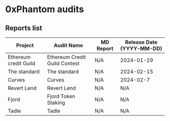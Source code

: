 # 0xPhantom audits

## Reports list

| Project | Audit Name | MD Report | Release Date (YYYY-MM-DD)                                                                                                                            
|---|---|---|---|
| Ethereum credit Guild | Ethereum Credit Guild Contest | N/A |  2024-01-29 |
| The standard | The standard | N/A |  2024-02-15 |
| Curves | Curves | N/A |  2024-02-7 | 
| Revert Lend | Revert Lend | N/A |  N/A |
|Fjord| Fjord Token Staking | N/A |  N/A |
|Tadle| Tadle | N/A |  N/A |
